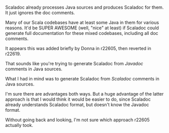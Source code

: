 Scaladoc already processes Java sources and produces Scaladoc for them.
It just ignores the doc comments.

Many of our Scala codebases have at least some Java in them for various reasons.
It'd be SUPER AWESOME (well, "nice" at least) if Scaladoc could generate full documentation for these
mixed codebases, including all doc comments.

It appears this was added briefly by Donna in r22605, then reverted in r22619.

That sounds like you're trying to generate Scaladoc from _Javadoc_ comments in Java sources.

What I had in mind was to generate Scaladoc from _Scaladoc_ comments in Java sources.

I'm sure there are advantages both ways. But a huge advantage of the latter approach is that I would think it would be easier to do, since Scaladoc already understands Scaladoc format, but doesn't know the Javadoc format.

Without going back and looking, I'm not sure which approach r22605 actually took.
